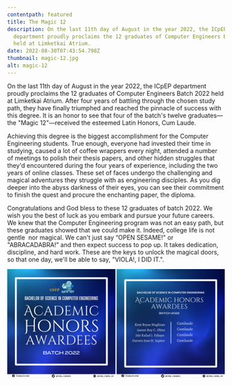 ```yaml
---
contentpath: featured
title: The Magic 12
description: On the last 11th day of August in the year 2022, the ICpEP
  department proudly proclaims the 12 graduates of Computer Engineers Batch 2022
  held at Limketkai Atrium.
date: 2022-08-30T07:43:54.798Z
thumbnail: magic-12.jpg
alt: magic-12
---
```

On the last 11th day of August in the year 2022, the ICpEP department proudly proclaims the 12 graduates of Computer Engineers Batch 2022 held at Limketkai Atrium. After four years of battling through the chosen study path, they have finally triumphed and reached the pinnacle of success with this degree. It is an honor to see that four of the batch's twelve graduates—the "Magic 12"—received the esteemed Latin Honors, Cum Laude. 



Achieving this degree is the biggest accomplishment for the Computer Engineering students. True enough, everyone had invested their time in studying, caused a lot of coffee wrappers every night, attended a number of meetings to polish their thesis papers, and other hidden struggles that they'd encountered during the four years of experience, including the two years of online classes. These set of faces undergo the challenging and magical adventures they struggle with as engineering disciples. As you dig deeper into the abyss darkness of their eyes, you can see their commitment to finish the quest and procure the enchanting paper, the diploma.



Congratulations and God bless to these 12 graduates of batch 2022. We wish you the best of luck as you embark and pursue your future careers. We knew that the Computer Engineering program was not an easy path, but these graduates showed that we could make it. Indeed, college life is not gentle  nor magical. We can't just say “OPEN SESAME!" or "ABRACADABRA!” and then expect success to pop up. It takes dedication, discipline, and hard work. These are the keys to unlock the magical doors, so that one day, we'll be able to say, "VIOLA!, I DID IT.".

![the-awardees.png](the-awardees.png "The Awardees")